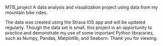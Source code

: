 MTB_project
A data analysis and visualization project using data from my mountain bike rides.

The data was created using the Strava IOS app and will be updated regularly. Though the data set is small, this project is an opportunity to practice and demonstrate my use of some important Python librararies, such as Numpy, Pandas, Matplotlib, and Seaborn. Thank you for viewing.
